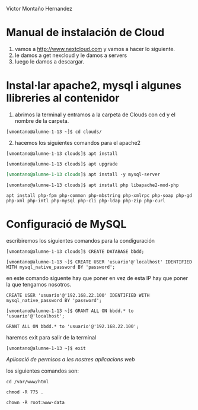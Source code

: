 Victor Montaño Hernandez


# Manual de instalación de Cloud


1. vamos a http://www.nextcloud.com y vamos a hacer lo siguiente.
2. le damos a get nexcloud y le damos a servers
3. luego le damos a descargar.

# Instal·lar apache2, mysql i algunes llibreries al contenidor
1. abrimos la terminal y entramos a la carpeta de Clouds con cd y el nombre de la carpeta.
~~~
[vmontano@alumne-1-13 ~]$ cd clouds/
~~~
2. hacemos los siguientes comandos para el apache2
~~~
[vmontano@alumne-1-13 clouds]$ apt install
~~~
~~~
[vmontano@alumne-1-13 clouds]$ apt upgrade
~~~
~~~ http://www.owncloud.org
[vmontano@alumne-1-13 clouds]$ apt install -y mysql-server
~~~
~~~
[vmontano@alumne-1-13 clouds]$ apt install php libapache2-mod-php
~~~
~~~
apt install php-fpm php-common php-mbstring php-xmlrpc php-soap php-gd php-xml php-intl php-mysql php-cli php-ldap php-zip php-curl
~~~
# Configuració de MySQL
escribiremos los siguientes comandos para la condiguración
~~~
[vmontano@alumne-1-13 clouds]$ CREATE DATABASE bbdd;
~~~
~~~
[vmontano@alumne-1-13 ~]$ CREATE USER 'usuario'@'localhost' IDENTIFIED WITH mysql_native_password BY 'password';
~~~
en este comando siguente hay que poner en vez de esta IP hay que poner la que tengamos nosotros.
~~~
CREATE USER 'usuario'@'192.168.22.100' IDENTIFIED WITH mysql_native_password BY 'password';
~~~
~~~
[vmontano@alumne-1-13 ~]$ GRANT ALL ON bbdd.* to 'usuario'@'localhost';
~~~
~~~
GRANT ALL ON bbdd.* to 'usuario'@'192.168.22.100';
~~~
haremos exit para salir de la terminal
~~~
[vmontano@alumne-1-13 ~]$ exit
~~~

*Aplicació de permisos a les nostres aplicacions web*

los siguientes comandos son:

~~~
cd /var/www/html
~~~
~~~
chmod -R 775 .
~~~
~~~
chown -R root:www-data
~~~
